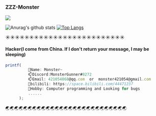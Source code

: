 ### ZZZ-Monster

![](https://komarev.com/ghpvc/?username=ZZZ-Monster&color=yellowgreen)

![Anurag's github stats](https://github-readme-stats.vercel.app/api?username=ZZZ-Monster&show_icons=true&icon_color=fff&bg_color=30,e96443,904e95&title_color=fff&text_color=fff)   [![Top Langs](https://github-readme-stats.vercel.app/api/top-langs/?username=ZZZ-Monster&layout=compact&theme=buefy&title_color=000)](https://github.com/ZZZ-Monster)




:sunny::sunny::sunny::sunny::sunny::sunny::sunny::sunny::sunny::sunny::sunny::sunny::sunny::sunny::sunny::sunny::sunny::sunny::sunny::sunny::sunny::sunny::sunny::sunny::sunny:

#### Hacker(I come from China. If I don't return your message, I may be sleeping)

```javascript
printf(
          👋Name: Monster~
          📫Discord:MonsterGunner#8272 
          📫Email: 421054868@qq.com  or  monster421054@gmail.com
          💎bilibili: https://space.bilibili.com/44471237    
          🎳Hobby: Computer programming and Looking for bugs  
          ......
      );
```


:earth_asia::earth_asia::earth_asia::earth_asia::earth_asia::earth_asia::earth_asia::earth_asia::earth_asia::earth_asia::earth_asia::earth_asia::earth_asia::earth_asia::earth_asia::earth_asia::earth_asia::earth_asia::earth_asia::earth_asia::earth_asia::earth_asia::earth_asia::earth_asia::earth_asia::earth_asia::earth_asia:

